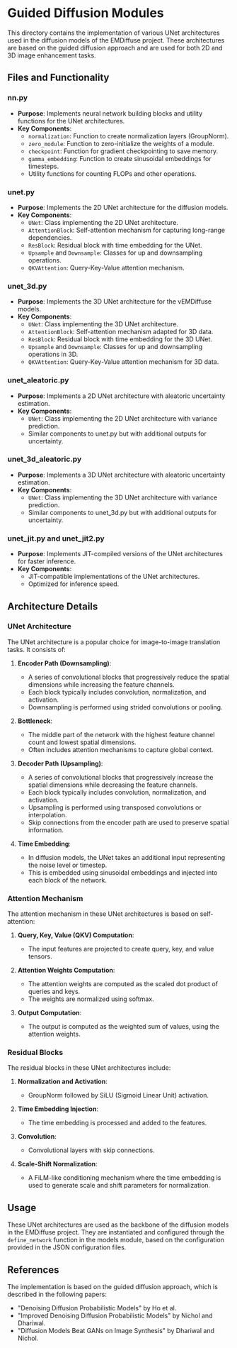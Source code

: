 # Guided Diffusion Modules

This directory contains the implementation of various UNet architectures used in the diffusion models of the EMDiffuse project. These architectures are based on the guided diffusion approach and are used for both 2D and 3D image enhancement tasks.

## Files and Functionality

### nn.py
- **Purpose**: Implements neural network building blocks and utility functions for the UNet architectures.
- **Key Components**:
  - `normalization`: Function to create normalization layers (GroupNorm).
  - `zero_module`: Function to zero-initialize the weights of a module.
  - `checkpoint`: Function for gradient checkpointing to save memory.
  - `gamma_embedding`: Function to create sinusoidal embeddings for timesteps.
  - Utility functions for counting FLOPs and other operations.

### unet.py
- **Purpose**: Implements the 2D UNet architecture for the diffusion models.
- **Key Components**:
  - `UNet`: Class implementing the 2D UNet architecture.
  - `AttentionBlock`: Self-attention mechanism for capturing long-range dependencies.
  - `ResBlock`: Residual block with time embedding for the UNet.
  - `Upsample` and `Downsample`: Classes for up and downsampling operations.
  - `QKVAttention`: Query-Key-Value attention mechanism.

### unet_3d.py
- **Purpose**: Implements the 3D UNet architecture for the vEMDiffuse models.
- **Key Components**:
  - `UNet`: Class implementing the 3D UNet architecture.
  - `AttentionBlock`: Self-attention mechanism adapted for 3D data.
  - `ResBlock`: Residual block with time embedding for the 3D UNet.
  - `Upsample` and `Downsample`: Classes for up and downsampling operations in 3D.
  - `QKVAttention`: Query-Key-Value attention mechanism for 3D data.

### unet_aleatoric.py
- **Purpose**: Implements a 2D UNet architecture with aleatoric uncertainty estimation.
- **Key Components**:
  - `UNet`: Class implementing the 2D UNet architecture with variance prediction.
  - Similar components to unet.py but with additional outputs for uncertainty.

### unet_3d_aleatoric.py
- **Purpose**: Implements a 3D UNet architecture with aleatoric uncertainty estimation.
- **Key Components**:
  - `UNet`: Class implementing the 3D UNet architecture with variance prediction.
  - Similar components to unet_3d.py but with additional outputs for uncertainty.

### unet_jit.py and unet_jit2.py
- **Purpose**: Implements JIT-compiled versions of the UNet architectures for faster inference.
- **Key Components**:
  - JIT-compatible implementations of the UNet architectures.
  - Optimized for inference speed.

## Architecture Details

### UNet Architecture

The UNet architecture is a popular choice for image-to-image translation tasks. It consists of:

1. **Encoder Path (Downsampling)**:
   - A series of convolutional blocks that progressively reduce the spatial dimensions while increasing the feature channels.
   - Each block typically includes convolution, normalization, and activation.
   - Downsampling is performed using strided convolutions or pooling.

2. **Bottleneck**:
   - The middle part of the network with the highest feature channel count and lowest spatial dimensions.
   - Often includes attention mechanisms to capture global context.

3. **Decoder Path (Upsampling)**:
   - A series of convolutional blocks that progressively increase the spatial dimensions while decreasing the feature channels.
   - Each block typically includes convolution, normalization, and activation.
   - Upsampling is performed using transposed convolutions or interpolation.
   - Skip connections from the encoder path are used to preserve spatial information.

4. **Time Embedding**:
   - In diffusion models, the UNet takes an additional input representing the noise level or timestep.
   - This is embedded using sinusoidal embeddings and injected into each block of the network.

### Attention Mechanism

The attention mechanism in these UNet architectures is based on self-attention:

1. **Query, Key, Value (QKV) Computation**:
   - The input features are projected to create query, key, and value tensors.

2. **Attention Weights Computation**:
   - The attention weights are computed as the scaled dot product of queries and keys.
   - The weights are normalized using softmax.

3. **Output Computation**:
   - The output is computed as the weighted sum of values, using the attention weights.

### Residual Blocks

The residual blocks in these UNet architectures include:

1. **Normalization and Activation**:
   - GroupNorm followed by SiLU (Sigmoid Linear Unit) activation.

2. **Time Embedding Injection**:
   - The time embedding is processed and added to the features.

3. **Convolution**:
   - Convolutional layers with skip connections.

4. **Scale-Shift Normalization**:
   - A FiLM-like conditioning mechanism where the time embedding is used to generate scale and shift parameters for normalization.

## Usage

These UNet architectures are used as the backbone of the diffusion models in the EMDiffuse project. They are instantiated and configured through the `define_network` function in the models module, based on the configuration provided in the JSON configuration files.

## References

The implementation is based on the guided diffusion approach, which is described in the following papers:

- "Denoising Diffusion Probabilistic Models" by Ho et al.
- "Improved Denoising Diffusion Probabilistic Models" by Nichol and Dhariwal.
- "Diffusion Models Beat GANs on Image Synthesis" by Dhariwal and Nichol.
